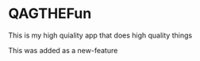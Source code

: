 # QAGTHEFun

This is my high quiality app that does high quality things

This was added as a new-feature
